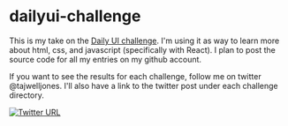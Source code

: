# dailyui-challenge

This is my take on the [Daily UI challenge](https://www.dailyui.co). I'm using it as way to learn more about
html, css, and javascript (specifically with React). I plan to post the source code for all my entries on my
github account.

If you want to see the results for each challenge, follow me on twitter @tajwelljones. I'll also have a link to the twitter post under each challenge directory.

[![Twitter URL](https://img.shields.io/twitter/url/https/twitter.com/bukotsunikki.svg?style=social&label=Follow%20%40tajwelljones)](https://twitter.com/tajwelljones)
